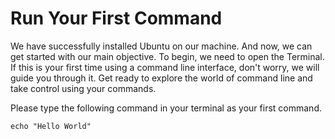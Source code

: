 # Run Your First Command

We have successfully installed Ubuntu on our machine. And now, we can get started with our main objective. To begin, we need to open the Terminal. If this is your first time using a command line interface, don't worry, we will guide you through it.
Get ready to explore the world of command line and take control using your commands.

Please type the following command in your terminal as your first command.

```
echo "Hello World"
```
